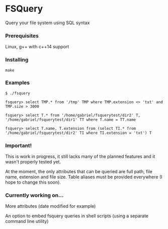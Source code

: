 # FSQuery

Query your file system using SQL syntax

### Prerequisites

Linux, g++ with c++14 support

### Installing

```
make
```

### Examples

```
$ ./fsquery

fsquery> select TMP.* from '/tmp' TMP where TMP.extension <> 'txt' and TMP.size > 3000

fsquery> select T.* from '/home/gabriel/fsquerytest/dir2' T, '/home/gabriel/fsquerytest/dir1' TT where T.name = TT.name

fsquery> select T.name, T.extension from (select TI.* from '/home/gabriel/fsquerytest/dir2' TI where TI.extension = 'txt') T
```

### Important!

This is work in progress, it still lacks many of the planned features and it wasn't properly tested yet.

At the moment, the only attributes that can be queried are full path, file name, extension and file size. Table aliases must be provided everywhere (I hope to change this soon).

### Currently working on...

More attributes (date modified for example)

An option to embed fsquery queries in shell scripts (using a separate command line utility)
